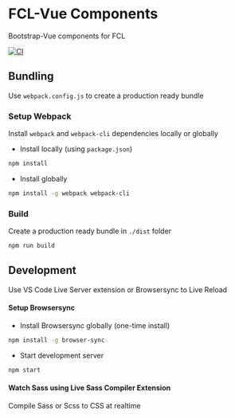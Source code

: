 # FCL-Vue Components
Bootstrap-Vue components for FCL

[![CI](https://github.com/pasanjg/fcl-vue-components/actions/workflows/main.yml/badge.svg)](https://github.com/pasanjg/fcl-vue-components/actions/workflows/main.yml)
## Bundling

Use `webpack.config.js` to create a production ready bundle

### Setup Webpack
Install `webpack` and `webpack-cli` dependencies locally or globally

- Install locally (using `package.json`)
```bash
npm install
```
- Install globally
```bash
npm install -g webpack webpack-cli
```

### Build
Create a production ready bundle in `./dist` folder
```bash
npm run build
```

## Development
Use VS Code Live Server extension or Browsersync to Live Reload

#### Setup Browsersync
- Install Browsersync globally (one-time install)
```bash
npm install -g browser-sync
```

- Start development server
```bash
npm start
```

#### Watch Sass using Live Sass Compiler Extension
Compile Sass or Scss to CSS at realtime
